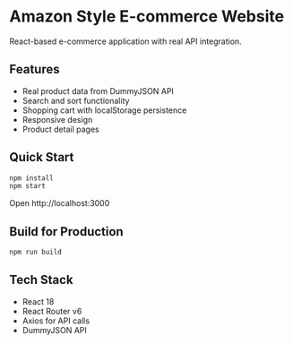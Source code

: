 # Amazon Style E-commerce Website

React-based e-commerce application with real API integration.

## Features

- Real product data from DummyJSON API
- Search and sort functionality
- Shopping cart with localStorage persistence
- Responsive design
- Product detail pages

## Quick Start

```bash
npm install
npm start
```

Open http://localhost:3000

## Build for Production

```bash
npm run build
```

## Tech Stack

- React 18
- React Router v6
- Axios for API calls
- DummyJSON API
